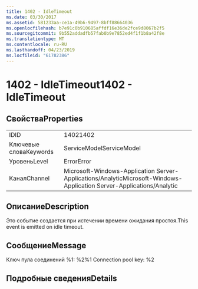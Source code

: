 ```yaml
---
title: 1402 - IdleTimeout
ms.date: 03/30/2017
ms.assetid: 581233aa-ce1a-49b6-9497-8bff88664036
ms.openlocfilehash: b7e91c0b910685affdf16e36de2fce9d8067b2f5
ms.sourcegitcommit: 9b552addadfb57fab0b9e7852ed4f1f1b8a42f8e
ms.translationtype: MT
ms.contentlocale: ru-RU
ms.lasthandoff: 04/23/2019
ms.locfileid: "61782386"
---
```

# <a name="1402---idletimeout"></a><span data-ttu-id="72d66-102">1402 - IdleTimeout</span><span class="sxs-lookup"><span data-stu-id="72d66-102">1402 - IdleTimeout</span></span>
## <a name="properties"></a><span data-ttu-id="72d66-103">Свойства</span><span class="sxs-lookup"><span data-stu-id="72d66-103">Properties</span></span>  
  
|||  
|-|-|  
|<span data-ttu-id="72d66-104">ID</span><span class="sxs-lookup"><span data-stu-id="72d66-104">ID</span></span>|<span data-ttu-id="72d66-105">1402</span><span class="sxs-lookup"><span data-stu-id="72d66-105">1402</span></span>|  
|<span data-ttu-id="72d66-106">Ключевые слова</span><span class="sxs-lookup"><span data-stu-id="72d66-106">Keywords</span></span>|<span data-ttu-id="72d66-107">ServiceModel</span><span class="sxs-lookup"><span data-stu-id="72d66-107">ServiceModel</span></span>|  
|<span data-ttu-id="72d66-108">Уровень</span><span class="sxs-lookup"><span data-stu-id="72d66-108">Level</span></span>|<span data-ttu-id="72d66-109">Error</span><span class="sxs-lookup"><span data-stu-id="72d66-109">Error</span></span>|  
|<span data-ttu-id="72d66-110">Канал</span><span class="sxs-lookup"><span data-stu-id="72d66-110">Channel</span></span>|<span data-ttu-id="72d66-111">Microsoft-Windows-Application Server-Applications/Analytic</span><span class="sxs-lookup"><span data-stu-id="72d66-111">Microsoft-Windows-Application Server-Applications/Analytic</span></span>|  
  
## <a name="description"></a><span data-ttu-id="72d66-112">Описание</span><span class="sxs-lookup"><span data-stu-id="72d66-112">Description</span></span>  
 <span data-ttu-id="72d66-113">Это событие создается при истечении времени ожидания простоя.</span><span class="sxs-lookup"><span data-stu-id="72d66-113">This event is emitted on idle timeout.</span></span>  
  
## <a name="message"></a><span data-ttu-id="72d66-114">Сообщение</span><span class="sxs-lookup"><span data-stu-id="72d66-114">Message</span></span>  
 <span data-ttu-id="72d66-115">Ключ пула соединений %1: %2</span><span class="sxs-lookup"><span data-stu-id="72d66-115">%1 Connection pool key: %2</span></span>  
  
## <a name="details"></a><span data-ttu-id="72d66-116">Подробные сведения</span><span class="sxs-lookup"><span data-stu-id="72d66-116">Details</span></span>
